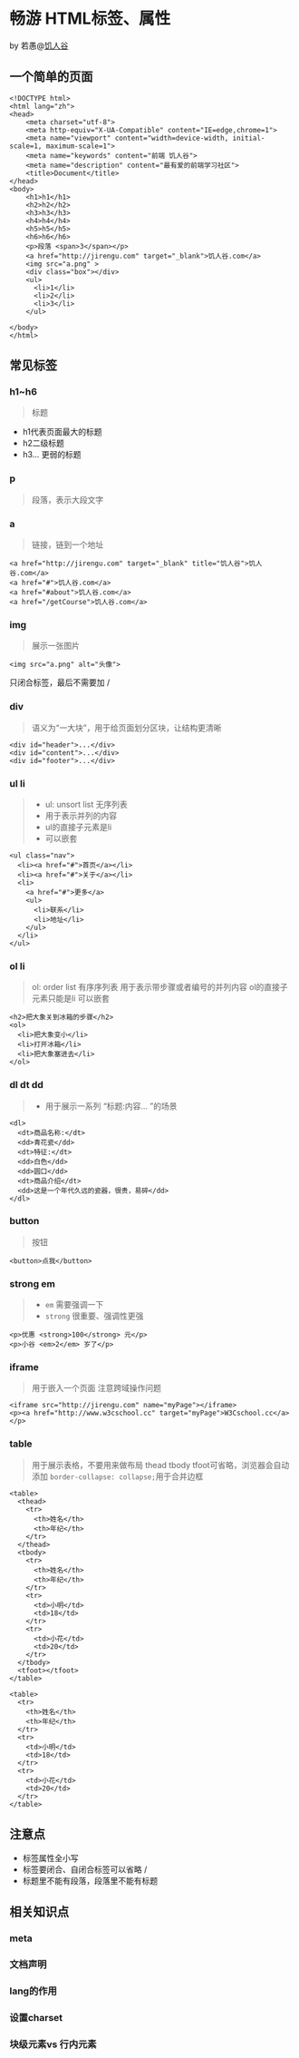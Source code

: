 # 畅游 HTML标签、属性
by 若愚@[饥人谷](http://jirengu.com)

## 一个简单的页面
```
<!DOCTYPE html>
<html lang="zh">
<head>
    <meta charset="utf-8">
    <meta http-equiv="X-UA-Compatible" content="IE=edge,chrome=1">
    <meta name="viewport" content="width=device-width, initial-scale=1, maximum-scale=1">
    <meta name="keywords" content="前端 饥人谷">
    <meta name="description" content="最有爱的前端学习社区">
    <title>Document</title>
</head>
<body>
    <h1>h1</h1>
    <h2>h2</h2>
    <h3>h3</h3>
    <h4>h4</h4>
    <h5>h5</h5>
    <h6>h6</h6>
    <p>段落 <span>3</span></p>
    <a href="http://jirengu.com" target="_blank">饥人谷.com</a>
    <img src="a.png" >
    <div class="box"></div>
    <ul>
      <li>1</li>
      <li>2</li>
      <li>3</li>
    </ul>

</body>
</html>
```
## 常见标签
### h1~h6
> 标题

- h1代表页面最大的标题
- h2二级标题
- h3... 更弱的标题

### p
> 段落，表示大段文字

### a
> 链接，链到一个地址

```
<a href="http://jirengu.com" target="_blank" title="饥人谷">饥人谷.com</a>
<a href="#">饥人谷.com</a>
<a href="#about">饥人谷.com</a>
<a href="/getCourse">饥人谷.com</a>
```

### img
> 展示一张图片

```
<img src="a.png" alt="头像">
```

只闭合标签，最后不需要加 /

### div
> 语义为“一大块”，用于给页面划分区块，让结构更清晰

```
<div id="header">...</div>
<div id="content">...</div>
<div id="footer">...</div>
```
### ul li
> - ul: unsort list 无序列表
> - 用于表示并列的内容
> - ul的直接子元素是li
> - 可以嵌套

```
<ul class="nav">
  <li><a href="#">首页</a></li>
  <li><a href="#">关于</a></li>
  <li>
    <a href="#">更多</a>
    <ul>
      <li>联系</li>
      <li>地址</li>
    </ul>
  </li>
</ul>
```

### ol li
> ol: order list 有序序列表
> 用于表示带步骤或者编号的并列内容
> ol的直接子元素只能是li
> 可以嵌套

```
<h2>把大象关到冰箱的步骤</h2>
<ol>
  <li>把大象变小</li>
  <li>打开冰箱</li>
  <li>把大象塞进去</li>
</ol>
```

### dl dt dd
> - 用于展示一系列 “标题:内容... ”的场景

```
<dl>
  <dt>商品名称:</dt>
  <dd>青花瓷</dd>
  <dt>特征:</dt>
  <dd>白色</dd>
  <dd>圆口</dd>
  <dt>商品介绍</dt>
  <dd>这是一个年代久远的瓷器，很贵，易碎</dd>
</dl>
```

### button
>按钮

```
<button>点我</button>
```


### strong em
> - `em` 需要强调一下
> - `strong` 很重要、强调性更强

```
<p>优惠 <strong>100</strong> 元</p>
<p>小谷 <em>2</em> 岁了</p>
```

### iframe
> 用于嵌入一个页面
> 注意跨域操作问题

```
<iframe src="http://jirengu.com" name="myPage"></iframe>
<p><a href="http://www.w3cschool.cc" target="myPage">W3Cschool.cc</a></p>
```

### table
> 用于展示表格，不要用来做布局
> thead tbody tfoot可省略，浏览器会自动添加 
> `border-collapse: collapse;`用于合并边框 

```
<table>
  <thead>
    <tr>
      <th>姓名</th>
      <th>年纪</th>
    </tr>
  </thead>
  <tbody>
    <tr>
      <th>姓名</th>
      <th>年纪</th>
    </tr>
    <tr>
      <td>小明</td>
      <td>18</td>
    </tr>
    <tr>
      <td>小花</td>
      <td>20</td>
    </tr>  
  </tbody>
  <tfoot></tfoot>
</table>

<table>
  <tr>
    <th>姓名</th>
    <th>年纪</th>
  </tr>
  <tr>
    <td>小明</td>
    <td>18</td>
  </tr>
  <tr>
    <td>小花</td>
    <td>20</td>
  </tr>
</table>
```

## 注意点
- 标签属性全小写
- 标签要闭合、自闭合标签可以省略 /
- 标题里不能有段落，段落里不能有标题

## 相关知识点

### meta
### 文档声明
### lang的作用
### 设置charset
### 块级元素vs 行内元素